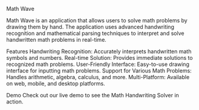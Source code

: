Math Wave

Math Wave is an application that allows users to solve math problems by drawing them by hand. 
The application uses advanced handwriting recognition and mathematical parsing techniques to interpret and solve handwritten math problems in real-time.

Features
Handwriting Recognition: Accurately interprets handwritten math symbols and numbers.
Real-time Solution: Provides immediate solutions to recognized math problems.
User-Friendly Interface: Easy-to-use drawing interface for inputting math problems.
Support for Various Math Problems: Handles arithmetic, algebra, calculus, and more.
Multi-Platform: Available on web, mobile, and desktop platforms.


Demo
Check out our live demo to see the Math Handwriting Solver in action.

